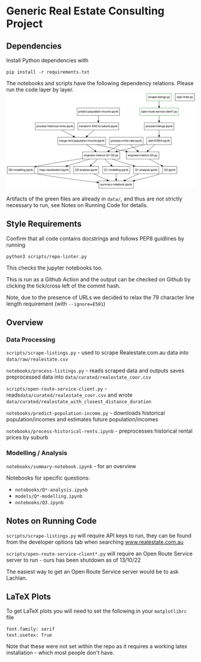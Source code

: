 # Generic Real Estate Consulting Project

## Dependencies

Install Python dependencies with

```
pip install -r requirements.txt
```

The notebooks and scripts have the following dependency relations. Please run the code layer by layer.
![Dependency Graph](dependency-graph.svg)

Artifacts of the green files are already in `data/`, and thus are not strictly necessary to run, see Notes on Running Code for details.

## Style Requirements

Confirm that all code contains docstrings and follows PEP8 guidlines by running

```
python3 scripts/repo-linter.py
```

This checks the jupyter notebooks too.

This is run as a Github Action and the output can be checked on Github by clicking the tick/cross left of the commit hash.

Note, due to the presence of URLs we decided to relax the 79 character line length requirement (with `--ignore=E501`)

## Overview

### Data Processing

`scripts/scrape-listings.py` - used to scrape Realestate.com.au data into `data/raw/realestate.csv`

`notebooks/process-listings.py` - reads scraped data and outputs saves preprocessed data into `data/curated/realestate_coor.csv`

`scripts/open-route-service-client.py` - reads`data/curated/realestate_coor.csv` and wrote `data/curated/realestate_with_closest_distance_duration`

`notebooks/predict-population-income.py` - downloads historical population/incomes and estimates future population/incomes

`notebooks/process-historical-rents.ipynb` - preprocesses historical rental prices by suburb

### Modelling / Analysis

`notebooks/summary-notebook.ipynb` - for an overview

Notebooks for specific questions:
* `notebooks/Q*-analysis.ipynb`
* `models/Q*-modelling.ipynb` 
* `notebooks/Q3.ipynb` 

## Notes on Running Code

`scripts/scrape-listings.py` will require API keys to run, they can be found from the developer options tab when searching www.realestate.com.au

`scripts/open-route-service-client*.py` will require an Open Route Service server to run - ours has been shutdown as of 13/10/22

The easiest way to get an Open Route Service server would be to ask Lachlan.

## LaTeX Plots

To get LaTeX plots you will need to set the following in your `matplotlibrc` file 

```
font.family: serif
text.usetex: True
```

Note that these were not set within the repo as it requires a working latex installation - which most people don't have.

